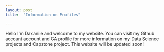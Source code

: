 ```yaml
---
layout: post
title:  "Information on Profiles"

---
```

Hello I'm Daxaniie and welcome to my website. You can visit my Github account account and GA profile for more information on my Data Science projects and Capstone project. This website will be updated soon!
